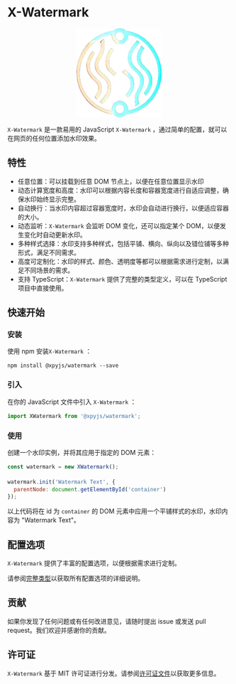 # X-Watermark

<div style="text-align:center">
  <img src="./logo.png" alt="X-Watermark" />
</div>

`X-Watermark` 是一款易用的 JavaScript `X-Watermark` ，通过简单的配置，就可以在网页的任何位置添加水印效果。

## 特性

- 任意位置：可以挂载到任意 DOM 节点上，以便在任意位置显示水印
- 动态计算宽度和高度：水印可以根据内容长度和容器宽度进行自适应调整，确保水印始终显示完整。
- 自动换行：当水印内容超过容器宽度时，水印会自动进行换行，以便适应容器的大小。
- 动态监听：`X-Watermark` 会监听 DOM 变化，还可以指定某个 DOM，以便发生变化时自动更新水印。
- 多种样式选择：水印支持多种样式，包括平铺、横向、纵向以及错位铺等多种形式，满足不同需求。
- 高度可定制化：水印的样式、颜色、透明度等都可以根据需求进行定制，以满足不同场景的需求。
- 支持 TypeScript：`X-Watermark` 提供了完整的类型定义，可以在 TypeScript 项目中直接使用。

## 快速开始

### 安装

使用 npm 安装`X-Watermark` ：

```shell
npm install @xpyjs/watermark --save
```

### 引入

在你的 JavaScript 文件中引入 `X-Watermark` ：

```javascript
import XWatermark from '@xpyjs/watermark';
```

### 使用

创建一个水印实例，并将其应用于指定的 DOM 元素：

```javascript
const watermark = new XWatermark();

watermark.init('Watermark Text', {
  parentNode: document.getElementById('container')
});
```

以上代码将在 id 为 `container` 的 DOM 元素中应用一个平铺样式的水印，水印内容为 "Watermark Text"。

## 配置选项

`X-Watermark` 提供了丰富的配置选项，以便根据需求进行定制。

请参阅[完整类型](./types/index.d.ts)以获取所有配置选项的详细说明。

## 贡献

如果你发现了任何问题或有任何改进意见，请随时提出 issue 或发送 pull request。我们欢迎并感谢你的贡献。

## 许可证

`X-Watermark` 基于 MIT 许可证进行分发。请参阅[许可证文件](./LICENSE)以获取更多信息。
